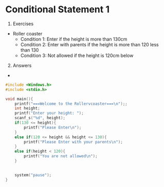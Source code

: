 # Conditional Statement 1

1. Exercises 
- Roller coaster
    - Condition 1: Enter if the height is more than 130cm
    - Condition 2: Enter with parents if the height is more than 120 less than 130
    - Condition 3: Not allowed if the height is 120cm below

2. Answers

- 

```c
#include <Windows.h>
#include <stdio.h>

void main(){
    printf("===Welcome to the Rollervcoaster===\n");;
    int height;
    printf("Enter your height: ");
    scanf_s("%d", height);
    if(130 <= height){
        printf("Please Enter\n");
    }
    else if(120 <= height && height <= 130){
        printf("Please Enter with your parents\n");
    }
    else if(height < 120){
        printf("You are not allowed\n");
    }
    

    system("pause");
}
```
